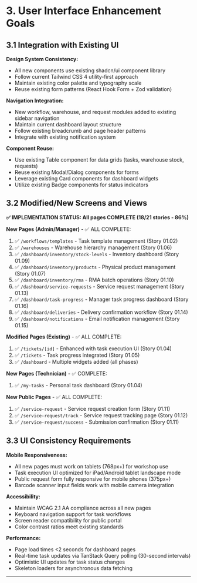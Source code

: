 # 3. User Interface Enhancement Goals

## 3.1 Integration with Existing UI

**Design System Consistency:**
- All new components use existing shadcn/ui component library
- Follow current Tailwind CSS 4 utility-first approach
- Maintain existing color palette and typography scale
- Reuse existing form patterns (React Hook Form + Zod validation)

**Navigation Integration:**
- New workflow, warehouse, and request modules added to existing sidebar navigation
- Maintain current dashboard layout structure
- Follow existing breadcrumb and page header patterns
- Integrate with existing notification system

**Component Reuse:**
- Use existing Table component for data grids (tasks, warehouse stock, requests)
- Reuse existing Modal/Dialog components for forms
- Leverage existing Card components for dashboard widgets
- Utilize existing Badge components for status indicators

## 3.2 Modified/New Screens and Views

**✅ IMPLEMENTATION STATUS: All pages COMPLETE (18/21 stories - 86%)**

**New Pages (Admin/Manager)** - ✅ ALL COMPLETE:
1. ✅ `/workflows/templates` - Task template management (Story 01.02)
2. ✅ `/warehouses` - Warehouse hierarchy management (Story 01.06)
3. ✅ `/dashboard/inventory/stock-levels` - Inventory dashboard (Story 01.09)
4. ✅ `/dashboard/inventory/products` - Physical product management (Story 01.07)
5. ✅ `/dashboard/inventory/rma` - RMA batch operations (Story 01.10)
6. ✅ `/dashboard/service-requests` - Service request management (Story 01.13)
7. ✅ `/dashboard/task-progress` - Manager task progress dashboard (Story 01.16)
8. ✅ `/dashboard/deliveries` - Delivery confirmation workflow (Story 01.14)
9. ✅ `/dashboard/notifications` - Email notification management (Story 01.15)

**Modified Pages (Existing)** - ✅ ALL COMPLETE:
1. ✅ `/tickets/[id]` - Enhanced with task execution UI (Story 01.04)
2. ✅ `/tickets` - Task progress integrated (Story 01.05)
3. ✅ `/dashboard` - Multiple widgets added (all phases)

**New Pages (Technician)** - ✅ COMPLETE:
1. ✅ `/my-tasks` - Personal task dashboard (Story 01.04)

**New Public Pages** - ✅ ALL COMPLETE:
1. ✅ `/service-request` - Service request creation form (Story 01.11)
2. ✅ `/service-request/track` - Service request tracking page (Story 01.12)
3. ✅ `/service-request/success` - Submission confirmation (Story 01.11)

## 3.3 UI Consistency Requirements

**Mobile Responsiveness:**
- All new pages must work on tablets (768px+) for workshop use
- Task execution UI optimized for iPad/Android tablet landscape mode
- Public request form fully responsive for mobile phones (375px+)
- Barcode scanner input fields work with mobile camera integration

**Accessibility:**
- Maintain WCAG 2.1 AA compliance across all new pages
- Keyboard navigation support for task workflows
- Screen reader compatibility for public portal
- Color contrast ratios meet existing standards

**Performance:**
- Page load times <2 seconds for dashboard pages
- Real-time task updates via TanStack Query polling (30-second intervals)
- Optimistic UI updates for task status changes
- Skeleton loaders for asynchronous data fetching

---

